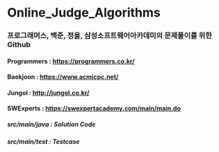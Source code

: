 # Online_Judge_Algorithms
### 프로그래머스, 백준, 정올, 삼성소프트웨어아카데미의 문제풀이를 위한 Github 
#### Programmers : https://programmers.co.kr/
#### Baekjoon : https://www.acmicpc.net/
#### Jungol : http://jungol.co.kr/
#### SWExperts : https://swexpertacademy.com/main/main.do
##### src/main/java : Solution Code
##### src/main/test : Testcase
